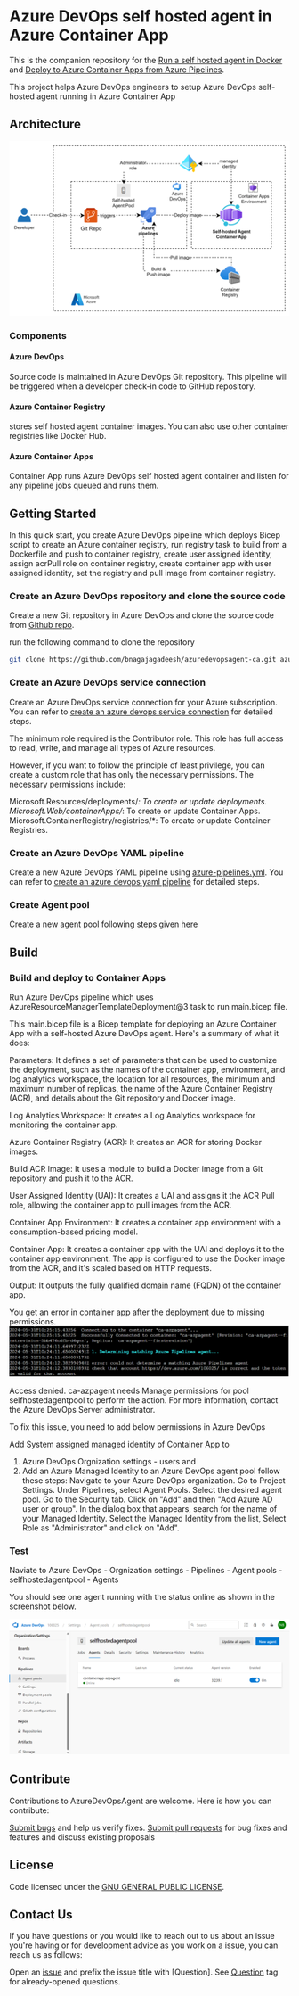 # Azure DevOps self hosted agent in Azure Container App

This is the companion repository for the [Run a self hosted agent in Docker](https://learn.microsoft.com/en-us/azure/devops/pipelines/agents/docker?view=azure-devops) and [Deploy to Azure Container Apps from Azure Pipelines](https://learn.microsoft.com/en-us/azure/container-apps/azure-pipelines). 

This project helps Azure DevOps engineers to setup Azure DevOps self-hosted agent running in Azure Container App

## Architecture
![alt text](images/ca-selfhostedagent-architecture.png.png)

### Components

#### Azure DevOps
Source code is maintained in Azure DevOps Git repository. This pipeline will be triggered when a developer check-in code to GitHub repository.

#### Azure Container Registry
stores self hosted agent container images. You can also use other container registries like Docker Hub.

#### Azure Container Apps
Container App runs Azure DevOps self hosted agent container and listen for any pipeline jobs queued and runs them.

## Getting Started

In this quick start, you create Azure DevOps pipeline which deploys Bicep script to create an Azure container registry, run registry task to build from a Dockerfile and push to container registry, create user assigned identity, assign acrPull role on container registry, create container app with user assigned identity, set the registry and pull image from container registry.

### Create an Azure DevOps repository and clone the source code
Create a new Git repository in Azure DevOps and clone the source code from [Github repo](https://github.com/bnagajagadeesh/azuredevopsagent-ca.git).

run the following command to clone the repository
```bash
git clone https://github.com/bnagajagadeesh/azuredevopsagent-ca.git azuredevopsagent
```

### Create an Azure DevOps service connection
Create an Azure DevOps service connection for your Azure subscription. You can refer to  [create an azure devops service connection](https://learn.microsoft.com/en-us/azure/container-apps/azure-pipelines#create-an-azure-devops-service-connection) for detailed steps.

The minimum role required is the Contributor role. This role has full access to read, write, and manage all types of Azure resources.

However, if you want to follow the principle of least privilege, you can create a custom role that has only the necessary permissions. The necessary permissions include:

Microsoft.Resources/deployments/*: To create or update deployments.
Microsoft.Web/containerApps/*: To create or update Container Apps.
Microsoft.ContainerRegistry/registries/*: To create or update Container Registries.

### Create an Azure DevOps YAML pipeline
Create a new Azure DevOps YAML pipeline using [azure-pipelines.yml](azure-pipelines.yml). You can refer to  [create an azure devops yaml pipeline](https://learn.microsoft.com/en-us/azure/container-apps/azure-pipelines#create-an-azure-devops-yaml-pipeline) for detailed steps.

### Create Agent pool
Create a new agent pool following steps given [here](https://learn.microsoft.com/en-us/azure/devops/pipelines/agents/pools-queues?view=azure-devops&tabs=yaml%2Cbrowser#create-agent-pools) 

## Build

### Build and deploy to Container Apps
Run Azure DevOps pipeline which uses AzureResourceManagerTemplateDeployment@3 task to run main.bicep file.

This main.bicep file is a Bicep template for deploying an Azure Container App with a self-hosted Azure DevOps agent. Here's a summary of what it does:

Parameters: It defines a set of parameters that can be used to customize the deployment, such as the names of the container app, environment, and log analytics workspace, the location for all resources, the minimum and maximum number of replicas, the name of the Azure Container Registry (ACR), and details about the Git repository and Docker image.

Log Analytics Workspace: It creates a Log Analytics workspace for monitoring the container app.

Azure Container Registry (ACR): It creates an ACR for storing Docker images.

Build ACR Image: It uses a module to build a Docker image from a Git repository and push it to the ACR.

User Assigned Identity (UAI): It creates a UAI and assigns it the ACR Pull role, allowing the container app to pull images from the ACR.

Container App Environment: It creates a container app environment with a consumption-based pricing model.

Container App: It creates a container app with the UAI and deploys it to the container app environment. The app is configured to use the Docker image from the ACR, and it's scaled based on HTTP requests.

Output: It outputs the fully qualified domain name (FQDN) of the container app.

You get an error in container app after the deployment due to missing permissions. 
![alt text](images/ca-agent-error.png)

Access denied. ca-azpagent needs Manage permissions for pool selfhostedagentpool to perform the action. For more information, contact the Azure DevOps Server administrator.

To fix this issue, you need to add below permissions in Azure DevOps

Add System assigned managed identity of Container App to 
 1) Azure DevOps Orgnization settings - users and
 2) Add an Azure Managed Identity to an Azure DevOps agent pool follow these steps:
Navigate to your Azure DevOps organization.
Go to Project Settings.
Under Pipelines, select Agent Pools.
Select the desired agent pool.
Go to the Security tab.
Click on "Add" and then "Add Azure AD user or group".
In the dialog box that appears, search for the name of your Managed Identity.
Select the Managed Identity from the list, Select Role as "Administrator" and click on "Add".

### Test
Naviate to Azure DevOps - Orgnization settings - Pipelines - Agent pools - selfhostedagentpool - Agents

You should see one agent running with the status online as shown in the screenshot below.

![alt text](images/ca-selfhostedagent-test.png)


## Contribute
Contributions to AzureDevOpsAgent are welcome. Here is how you can contribute:

[Submit bugs](https://github.com/bnagajagadeesh/azuredevopsagent-ca/issues) and help us verify fixes.
[Submit pull requests](https://github.com/bnagajagadeesh/azuredevopsagent-ca/pulls) for bug fixes and features and discuss existing proposals

## License
Code licensed under the [GNU GENERAL PUBLIC LICENSE](LICENSE).

## Contact Us
If you have questions or you would like to reach out to us about an issue you're having or for development advice as you work on a issue, you can reach us as follows:

Open an [issue](https://github.com/bnagajagadeesh/azuredevopsagent-ca/issues/new) and prefix the issue title with [Question]. See [Question](https://github.com/bnagajagadeesh/azuredevopsagent-ca/issues?q=label%3AQuestion) tag for already-opened questions.